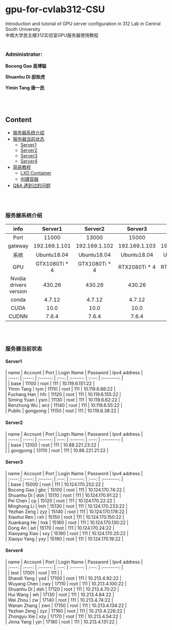 # gpu-for-cvlab312-CSU
 Introduction and tutorial of GPU server configuration in 312 Lab in Central South University   
 中南大学民主楼312实验室GPU服务器使用教程
<br/>
<br/>

### Administrator:   

**Bocong Gao 高博聪**    

**Shuanhu Di 邸拴虎**    

**Yimin Tang 唐一民**   

<br/>
<br/>

## Content
- [服务器系统介绍](#服务器系统介绍)
- [服务器当前状态](#服务器当前状态)
  - [Server1](#Server1)
  - [Server2](#Server2)
  - [Server3](#Server3)
  - [Server4](#Server4)
- [简易教程](#简易教程)
  - [LXD Container](/lxd.md)
  - [创建容器](/create.md)
- [Q&A 遇到过的问题](/question.md)


<br/>
<br/>

### 服务器系统介绍
 
| info | Server1 | Server2 | Server3 | Server4 | 
| :----: | :----: | :------: | :---: | :------: | 
| Port  | 11000 | 13000 | 15000 | 17000 | 
| gateway | 192.169.1.101 | 192.169.1.102 | 192.169.1.103 | 192.169.1.104 |
| 系统 | Ubuntu18.04 | Ubuntu18.04 | Ubuntu18.04 | Ubuntu18.04 | 
| GPU | GTX1080Ti * 4 | GTX1080Ti * 4 | RTX2080Ti * 4 | RTX2080Ti * 4 |  
| Nvidia drivers version | 430.26 | 430.26 | 430.26 | 430.26 |  
| conda | 4.7.12 | 4.7.12 | 4.7.12 | 4.7.12 | 
| CUDA | 10.0 | 10.0 | 10.0 | 10.0 |  
| CUDNN | 7.6.4 | 7.6.4 | 7.6.4 | 7.6.4 |  

<br/>
<br/>

### 服务器当前状态
#### Server1

| name | Account | Port | Login Name | Password | Ipv4 address |  
| :----: | :----: | :------: | :---: | :------: | :---: | :--------: |  
|            | base | 11100 | root | 111 | 10.119.6.151:22 |  
| Yimin Tang | tym | 11110 | root | 111 | 10.119.6.88:22 |  
| Fuchang Han | hfc | 11120 | root | 111 | 10.119.6.155:22 |  
| Siming Yuan | ysm | 11130 | root | 111 | 10.119.6.62:22 |  
| Renzhong Wu | wrz | 11140 | root | 111 | 10.119.6.55:22 |  
| Public | gongyong | 11150 | root | 111 | 10.119.6.38:22 |  

#### Server2

| name | Account | Port | Login Name | Password | Ipv4 address |   
| :----: | :----: | :------: | :---: | :------: | :---: | :--------: |   
|   | base | 13100 | root | 111 | 10.88.221.23:22 |  
|   | gongyong | 13110 | root | 111 | 10.88.221.21:22 |  

#### Server3

| name | Account | Port | Login Name | Password | Ipv4 address |   
| :----: | :----: | :------: | :---: | :------: | :---: | :--------: |  
|   | base | 15000 | root | 111 | 10.124.170.252:22 |  
| Bocong Gao | gbc | 15100 | root | 111 | 10.124.170.74:22 |  
| Shuanhu Di | dsh | 15110 | root | 111 | 10.124.170.91:22 |  
| Pei Chen | cp | 15120 | root | 111 | 10.124.170.22:22 |  
| Minghong Li | lmh | 15130 | root | 111 | 10.124.170.233:22 |  
| Yezhan Zeng | zyz | 15140 | root | 111 | 10.124.170.178:22 |  
| Xiaohui Ren | rxh | 15150 | root | 111 | 10.124.170.150:22 |  
| Xuankang He | hxk | 15160 | root | 111 | 10.124.170.130:22 |  
| Dong An | ad | 15170 | root | 111 | 10.124.170.24:22 |  
| Xiaoyang Xiao | xxy | 15180 | root | 111 | 10.124.170.25:22 |  
| Xiaoyu Yang | yxy | 15190 | root | 111 | 10.124.170.19:22 |  
#### Server4

| name | Account | Port | Login Name | Password | Ipv4 address |     
| :----: | :----: | :------: | :---: | :------: | :---: | :--------: |  
|   | test | 17001 | root | 111 | |  
| Shaodi Yang | ysd | 17100 | root | 111 | 10.213.4.92:22 |  
| Wuyang Chen | cwy | 17110 | root | 111 | 10.213.4.100:22 |  
| Shuanhu Di | dsh | 17120 | root | 111 | 10.213.4.70:22 |  
| Hui Wang | wh | 17130 | root | 111 | 10.213.4.84:22 |  
| Wei Zhou | zw | 17140 | root | 111 | 10.213.4.74:22 |  
| Wanan Zhang | zwn | 17150 | root | 111 | 10.213.4.134:22 |  
| Yezhan Zeng | zyz | 17160 | root | 111 | 10.213.4.226:22 |  
| Zhongyu Xie | xzy | 17170 | root | 111 | 10.213.4.54:22 |  
| Jinna Yang | yjn | 17180 | root | 111 | 10.213.4.131:22 |  

<br/>
<br/>






